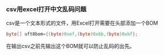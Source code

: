 ### csv用excel打开中文乱码问题

csv是一个文本形式的文件，用Excel打开需要在头部添加一个BOM

```java
byte[] uft8bom={(byte)0xef,(byte)0xbb,(byte)0xbf};
```
在输出csv之前先输出这个BOM就可以防止乱码的出先。